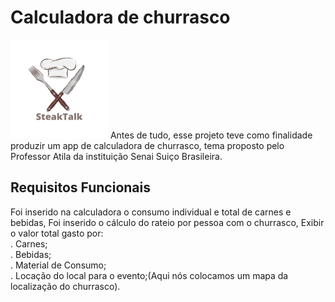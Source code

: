 # Calculadora de churrasco
<img src="/images/logo2.png">
Antes de tudo, esse projeto teve como finalidade produzir um app de calculadora de churrasco, tema proposto pelo Professor Atila da instituição Senai Suiço Brasileira.


## Requisitos Funcionais
Foi inserido na calculadora o consumo individual e total de carnes e bebidas,
Foi inserido o cálculo do rateio por pessoa com o churrasco,
Exibir o valor total gasto por:<br>
. Carnes;<br>
. Bebidas;<br>
. Material de Consumo;<br>
. Locação do local para o evento;(Aqui nós colocamos um mapa da localização do churrasco).<br>


